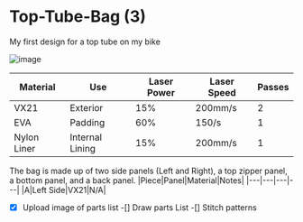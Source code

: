 # Top-Tube-Bag (3)
My first design for a top tube on my bike

![image](https://github.com/miniluigi/Top-Tube-Bag/assets/45057973/f00c3100-4ac4-45f1-8c4a-47dbe842ba4c)

|Material|Use|Laser Power|Laser Speed|Passes|
|---|---|---|---|---|
|VX21|Exterior|15%|200mm/s|2|
|EVA|Padding|60%|150/s|1|
|Nylon Liner|Internal Lining|15%|200mm/s|1|

The bag is made up of two side panels (Left and Right), a top zipper panel, a bottom panel, and a back panel.
|Piece|Panel|Material|Notes|
|---|---|---|---|
|A|Left Side|VX21|N/A|


-[x] Upload image of parts list
-[] Draw parts List
-[] Stitch patterns

